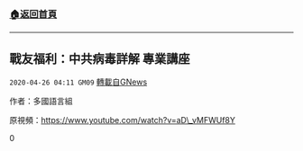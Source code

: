 ###  [:house:返回首頁](https://github.com/ourhimalayas/txt)
---

## 戰友福利：中共病毒詳解 專業講座
`2020-04-26 04:11 GM09` [轉載自GNews](https://gnews.org/zh-hant/184962/)

作者：多國語言組

原視頻：https://www.youtube.com/watch?v=aD\_vMFWUf8Y

0
